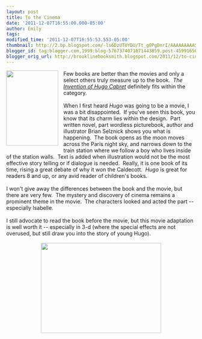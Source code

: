 ```yaml
---
layout: post
title: To the Cinema
date: '2011-12-07T16:55:00.000-05:00'
author: Emily
tags: 
modified_time: '2011-12-07T16:55:53.553-05:00'
thumbnail: http://2.bp.blogspot.com/-ls6DzUTUYDU/Tt_g0PgDnrI/AAAAAAAAASo/fJmuaCzSww8/s72-c/The_Invention_of_Hugo_Cabret.jpg
blogger_id: tag:blogger.com,1999:blog-5767374071871443859.post-4599165616244776805
blogger_orig_url: http://brooklinebooksmith.blogspot.com/2011/12/to-cinema.html
---
```


<div class="separator" style="clear: both; text-align: center;"><a href="http://2.bp.blogspot.com/-ls6DzUTUYDU/Tt_g0PgDnrI/AAAAAAAAASo/fJmuaCzSww8/s1600/The_Invention_of_Hugo_Cabret.jpg" imageanchor="1" style="clear: left; float: left; margin-bottom: 1em; margin-right: 1em;"><img border="0" height="200" src="http://2.bp.blogspot.com/-ls6DzUTUYDU/Tt_g0PgDnrI/AAAAAAAAASo/fJmuaCzSww8/s200/The_Invention_of_Hugo_Cabret.jpg" width="138" /></a></div>Few books are better than the movies and only a select others truly measure up to the book.&nbsp; <em>The</em> <a href="http://www.brooklinebooksmith-shop.com/book/9780439813785"><em>Invention of Hugo Cabret</em></a> definitely fits within the category.<br /><br />When I first heard <em>Hugo</em> was going to be a movie, I was a bit disappointed.&nbsp; If you've seen this book, you know that its charm lies within the design.&nbsp; Part written novel, part wordless picturebook, author and illustrator Brian Selznick shows you what is happening.&nbsp; The book opens as the moon moves across the Paris night sky, and narrows down to the train station where we follow a boy who lives inside of the station walls.&nbsp; Text is added when illustration would not be the most effective story telling or if dialogue is needed.&nbsp; Really, it is one book of its time, rising a great debate of why it won the Caldecott.&nbsp; <em>Hugo</em> is great for readers 8 and up, or any avid reader of children's books.<br /><br />I won't give away the&nbsp;differences between the book and the movie, but there are very few.&nbsp; The mystery and discovery of cinema remains a prominent theme in the movie.&nbsp; The characters looked and acted the part -- especially Isabelle.<br /><br />I still advocate to read the book before the movie, but this movie adaptation is well worth it -- especially in 3-d (where the special effects are not overused, but still draw you into the story of young Hugo).<br /><br /><div class="separator" style="clear: both; text-align: center;"><a href="http://4.bp.blogspot.com/-HzXjxERn0Pc/Tt_guq3G-4I/AAAAAAAAASg/e6orT9nrCoI/s1600/Chloe-Moretz-stars-as-Isabelle-and-Asa-Butterfield-stars-as-Hugo-Cabret-in-Hugo-2011.jpg" imageanchor="1" style="margin-left: 1em; margin-right: 1em;"><img border="0" height="240" src="http://4.bp.blogspot.com/-HzXjxERn0Pc/Tt_guq3G-4I/AAAAAAAAASg/e6orT9nrCoI/s320/Chloe-Moretz-stars-as-Isabelle-and-Asa-Butterfield-stars-as-Hugo-Cabret-in-Hugo-2011.jpg" width="320" /></a></div><br /><div class="separator" style="clear: both; text-align: center;"></div>